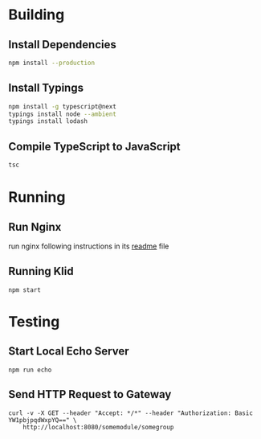 Building 
========

Install Dependencies 
--------------------

```bash
npm install --production 
```

Install Typings
---------------

```bash
npm install -g typescript@next
typings install node --ambient
typings install lodash
```

Compile TypeScript to JavaScript
--------------------------------

```bash
tsc
```


Running
=======

Run Nginx
---------

run nginx following instructions in its [readme](nginx/readme.md) file
 
Running Klid
------------
 
```
npm start
```

Testing
=======

Start Local Echo Server
-----------------------

```
npm run echo
```

Send HTTP Request to Gateway
----------------------------

```
curl -v -X GET --header "Accept: */*" --header "Authorization: Basic YW1pbjpqdWxpYQ==" \
    http://localhost:8080/somemodule/somegroup
```


